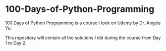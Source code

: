 # 100-Days-of-Python-Programming

100 Days of Python Programming is a course I took on Udemy by Dr. Angela Yu.

This repository will contain all the solutions I did during the course from Day 1 to Day 2.
